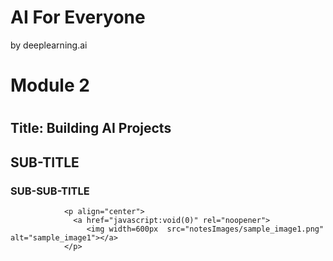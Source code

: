 AI For Everyone
===============

by deeplearning.ai

# Module 2

#
## Title: Building AI Projects

## SUB-TITLE

### SUB-SUB-TITLE
				<p align="center">
				  <a href="javascript:void(0)" rel="noopener">
					 <img width=600px  src="notesImages/sample_image1.png" alt="sample_image1"></a>
				</p>
